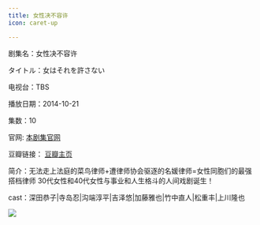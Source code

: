 ```yaml
---
title: 女性决不容许
icon: caret-up

---
```


剧集名：女性决不容许

タイトル：女はそれを許さない

电视台：TBS

播放日期：2014-10-21

集数：10

官网: [本剧集官网](https://www.tbs.co.jp/yurusanai2014/)

豆瓣链接： [豆瓣主页](https://movie.douban.com/subject/25975945/)


简介：无法走上法庭的菜鸟律师+遭律师协会驱逐的名媛律师=女性同胞们的最强搭档律师 30代女性和40代女性与事业和人生格斗的人间戏剧诞生！ 

cast：深田恭子|寺岛忍|沟端淳平|吉泽悠|加藤雅也|竹中直人|松重丰|上川隆也

![](https://listpic.tsgsanjiao.com/2014/2014nxjbrx.jpg)